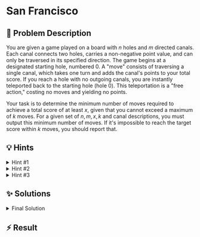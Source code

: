 # San Francisco

## 📝 Problem Description

You are given a game played on a board with $n$ holes and $m$ directed canals. Each canal connects two holes, carries a non-negative point value, and can only be traversed in its specified direction. The game begins at a designated starting hole, numbered 0. A "move" consists of traversing a single canal, which takes one turn and adds the canal's points to your total score. If you reach a hole with no outgoing canals, you are instantly teleported back to the starting hole (hole 0). This teleportation is a "free action," costing no moves and yielding no points.

Your task is to determine the minimum number of moves required to achieve a total score of at least $x$, given that you cannot exceed a maximum of $k$ moves. For a given set of $n, m, x, k$ and canal descriptions, you must output this minimum number of moves. If it's impossible to reach the target score within $k$ moves, you should report that.

## 💡 Hints

<details>
<summary>Hint #1</summary>
The problem asks for the *minimum* number of moves. A straightforward approach could be to find the maximum score achievable in exactly 1 move, then in exactly 2 moves, and so on, up to $k$ moves. How can we keep track of the game's state, which seems to depend on our current location and the number of moves made?
</details>
<details>
<summary>Hint #2</summary>
We need to find the maximum score for any given number of moves. Let's try to formalize this. If we define $S(i, j)$ as the maximum score we can get by starting at hole $j$ with $i$ moves remaining, can we establish a relationship between $S(i, j)$ and scores achievable with $i-1$ moves? This structure strongly suggests a dynamic programming approach.
</details>
<details>
<summary>Hint #3</summary>
The "free action" from a hole with no outgoing canals (a Weayaya hole) is a critical special case in the recurrence. If you are at a Weayaya hole $u$ with $i$ moves left, the rules state you instantly return to the start (hole 0). This implies that the maximum score you can get from hole $u$ with $i$ moves is exactly the same as the maximum score you can get from hole 0 with $i$ moves. How does this affect your DP state transition?
</details>

## ✨ Solutions

<details>
<summary>Final Solution</summary>

### Initial Thoughts and Approach

At first glance, this problem might seem solvable with graph algorithms like maximum flow, as the board can be modeled as a graph. However, this approach presents difficulties. The input size for $n$ is larger than what is typically feasible for standard max-flow algorithms. Furthermore, modeling the ability to reuse canals and the "free action" teleportation is non-trivial with flows.

A more direct approach is to focus on the core question: for a given number of moves $i \le k$, what is the maximum score we can achieve? If we can answer this for all $i$ from $0$ to $k$, we can easily find the minimum number of moves to reach the target score $x$. This leads us to a **Dynamic Programming** solution.

### Dynamic Programming Formulation

We will build a solution from the ground up, calculating the maximum score for an increasing number of moves. Let's define our DP state as follows:

$dp[i][j]$ = The maximum score achievable by starting at hole $j$ and making exactly $i$ moves.

Our goal is to compute this table for $i$ from $0$ to $k$ and $j$ from $0$ to $n-1$.

**Base Case:**
With 0 moves ($i=0$), no canals can be traversed, so no points can be scored, regardless of the starting hole.
$dp[0][j] = 0$ for all $j \in [0, n-1]$.

**State Transition (Recurrence):**
To calculate $dp[i][j]$ for $i > 0$, we consider all possible first moves from hole $j$. If we take a canal from $j$ to a neighboring hole $v$ that gives $p$ points, we use one move. We are now at hole $v$ with $i-1$ moves remaining. The maximum score we can obtain from this new state is, by our definition, $dp[i-1][v]$. The total score for this sequence of plays is $p + dp[i-1][v]$. To maximize our score from hole $j$, we should choose the outgoing canal that leads to the best outcome.

Thus, the recurrence relation is:
$dp[i][j] = \max_{(j, v, p) \in \text{Canals}} \{ p + dp[i-1][v] \}$

**Handling the "Weayaya" Holes:**
The rules specify a special case for holes with no outgoing canals (Weayaya holes). From such a hole, we take a "free action" back to the start (hole 0). This action doesn't count as a move. This means the potential to score from a Weayaya hole $j$ with $i$ moves is identical to the potential to score from hole 0 with $i$ moves.

Therefore, if hole $j$ is a Weayaya hole:
$dp[i][j] = dp[i][0]$

### Implementation and Final Answer

We can implement this with a 2D array, `dp[k+1][n]`, filled in a bottom-up manner. We iterate `i` from 1 to $k$, and for each `i`, we compute `dp[i][j]` for all holes `j$. The loop structure ensures that when we compute `dp[i][...]`, all values for `dp[i-1][...]` are already available. The special case for Weayaya holes is also handled correctly by the loop order `j = 0, 1, ..., n-1`, as `dp[i][0]` is computed before it is needed by any other Weayaya hole `j > 0`.

After the DP table is fully populated, the value `dp[i][0]` gives the maximum score starting from the beginning with $i$ moves. To find our answer, we iterate `i` from $0$ to $k$. The first value of `i` for which $dp[i][0] \ge x$ is the minimum number of moves required. If no such `i` is found after checking up to $k$ moves, the target score is impossible to achieve within the given move limit.

Scores can be very large ($x \le 10^{14}$), so it's essential to use 64-bit integers (`long long` in C++) for the DP table and the target score $x$.

```cpp
#include <iostream>
#include <vector>
#include <algorithm>

void solve() {
  long n, m;
  long long x;
  long k;
  std::cin >> n >> m >> x >> k;
  
  // adj[u] stores pairs {v, p} for canals from u to v with p points.
  std::vector<std::vector<std::pair<int, int>>> adj(n);
  for(int i = 0; i < m; ++i) {
    int u, v, p;
    std::cin >> u >> v >> p;
    adj[u].emplace_back(v, p);
  }
  
  // dp[i][j]: max score starting from hole j with exactly i moves.
  std::vector<std::vector<long long>> dp(k + 1, std::vector<long long>(n, 0));
  
  // Fill DP table bottom-up, for 1 to k moves.
  for(int i = 1; i <= k; ++i) {
    for(int j = 0; j < n; ++j) {
      if(adj[j].empty()) {
        // Weayaya hole: free action to return to start. Score is same as starting from hole 0.
        // Since we loop j from 0 to n-1, dp[i][0] is computed before this line is reached for any j > 0.
        dp[i][j] = dp[i][0];
      } else {
        // dp[i][j] is initialized to 0. We find the max over all outgoing canals.
        for(const auto& edge : adj[j]) {
          int v = edge.first;
          int p = edge.second;
          dp[i][j] = std::max(dp[i][j], (long long)p + dp[i-1][v]);
        }
      }
    }
  }
  
  // Find the minimum number of moves 'i' to achieve score x from the start.
  for(int i = 0; i <= k; ++i) {
    if(dp[i][0] >= x) {
      std::cout << i << std::endl;
      return;
    }
  }
  
  std::cout << "Impossible" << std::endl;
}

int main() {
  std::ios_base::sync_with_stdio(false);
  std::cin.tie(NULL);
  
  int t;
  std::cin >> t;
  while(t--) {
    solve();
  }
  return 0;
}
```
</details>

## ⚡ Result

```plaintext

```